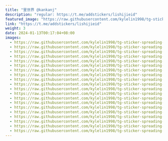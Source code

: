 ```yaml
---
title: "里世界 @kankanj"
description: "regular: https://t.me/addstickers/lishijieid"
featured_image: "https://raw.githubusercontent.com/kylelin1998/tg-sticker-spreading-worldwide-images/main/img/42749f58-4e98-4d78-81c2-e09695fb52f1.jpg"
link: "https://t.me/addstickers/lishijieid"
weight: 3
date: 2024-01-13T00:17:04+08:00
images:
  - https://raw.githubusercontent.com/kylelin1998/tg-sticker-spreading-worldwide-images/main/img/42749f58-4e98-4d78-81c2-e09695fb52f1.jpg
  - https://raw.githubusercontent.com/kylelin1998/tg-sticker-spreading-worldwide-images/main/img/8239c473-f29e-4cba-b4a1-df0a19aa1595.jpg
  - https://raw.githubusercontent.com/kylelin1998/tg-sticker-spreading-worldwide-images/main/img/e9245729-866b-4dd7-bc66-4df1a82e12ef.jpg
  - https://raw.githubusercontent.com/kylelin1998/tg-sticker-spreading-worldwide-images/main/img/3c650c74-fd2b-4415-9513-2ffe61d3e33c.jpg
  - https://raw.githubusercontent.com/kylelin1998/tg-sticker-spreading-worldwide-images/main/img/8f508701-d191-4c20-a4b0-cb5ce5b36492.jpg
  - https://raw.githubusercontent.com/kylelin1998/tg-sticker-spreading-worldwide-images/main/img/72594aeb-366d-419b-be10-7a9f0cf0b83e.jpg
  - https://raw.githubusercontent.com/kylelin1998/tg-sticker-spreading-worldwide-images/main/img/b1c487c7-c97b-4135-9256-0e58deb0e4af.jpg
  - https://raw.githubusercontent.com/kylelin1998/tg-sticker-spreading-worldwide-images/main/img/421a0e24-65e8-42b8-8e6a-235551972b7d.jpg
  - https://raw.githubusercontent.com/kylelin1998/tg-sticker-spreading-worldwide-images/main/img/2048e66c-95e8-4056-a3d7-846b7ab7a2b8.jpg
  - https://raw.githubusercontent.com/kylelin1998/tg-sticker-spreading-worldwide-images/main/img/b8cd064f-f3d7-4c63-9a0b-8bb2ef9f9fbd.jpg
  - https://raw.githubusercontent.com/kylelin1998/tg-sticker-spreading-worldwide-images/main/img/325bdfc4-7be0-4eda-ad64-ac09bddb0535.jpg
  - https://raw.githubusercontent.com/kylelin1998/tg-sticker-spreading-worldwide-images/main/img/a56f3147-b1ff-42de-b965-a6c4a1a54072.jpg
  - https://raw.githubusercontent.com/kylelin1998/tg-sticker-spreading-worldwide-images/main/img/1ca1c7a0-84f2-4bf5-845a-86d09bbf3f53.jpg
  - https://raw.githubusercontent.com/kylelin1998/tg-sticker-spreading-worldwide-images/main/img/838aa511-d2eb-4b8c-977f-0e65b20a2ecf.jpg
  - https://raw.githubusercontent.com/kylelin1998/tg-sticker-spreading-worldwide-images/main/img/bfc776a9-6a95-4c8d-a618-3cf4108c7556.jpg
  - https://raw.githubusercontent.com/kylelin1998/tg-sticker-spreading-worldwide-images/main/img/e6769796-65d5-4d96-b043-b6d64a6f05f4.jpg
  - https://raw.githubusercontent.com/kylelin1998/tg-sticker-spreading-worldwide-images/main/img/5ebc70c9-48bd-4050-9057-9b3ccdffa69d.jpg
  - https://raw.githubusercontent.com/kylelin1998/tg-sticker-spreading-worldwide-images/main/img/2cf8a547-c962-47e9-b56b-ea7d4b63df1f.jpg
  - https://raw.githubusercontent.com/kylelin1998/tg-sticker-spreading-worldwide-images/main/img/c62dee1b-672e-4054-9b08-5017623c62a3.jpg
  - https://raw.githubusercontent.com/kylelin1998/tg-sticker-spreading-worldwide-images/main/img/d3e96674-f3de-4eb7-9c0c-93c0be5c2d01.jpg
---
```

